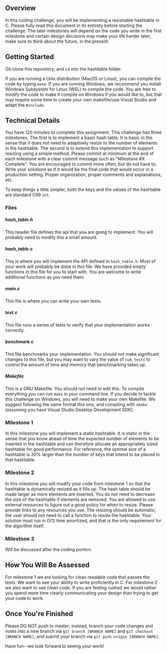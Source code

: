## Overview

In this coding challenge, you will be implementing a resizeable hashtable in C. Please fully read this document in its entirety before starting the challenge. The later milestones will depend on the code you write in the first milestone and certain design decisions may make your life harder later, make sure to think about the future, in the present.

## Getting Started

Git clone this repository, and ```cd``` into the hashtable folder. 

If you are running a Unix distribution (MacOS or Linux), you can compile the code by typing ```make```. If you are running Windows, we recommend you install Windows Subsystem for Linux (WSL) to compile the code. You are free to modify the code to make it compile on Windows if you would like to, but that may require some time to create your own makefile/use Visual Studio and adapt the `#include`.

## Technical Details

You have 120 minutes to complete this assignment. This challenge has three milestones. The first is to implement a basic hash table. It is basic in the sense that it does not need to adaptively resize to the number of elements in the hashtable. The second is to extend this implementation to support resizing using a simple method. Please commit at minimum at the end of each milestone with a clear commit message such as "Milestone #X Complete". You are encouraged to commit more often, but do not have to. Write your solutions as if it would be the final code that would occur in a production setting. Proper organization, proper comments and explanations, etc. 

To keep things a little simpler, both the keys and the values of the hashtable are standard C99 `int`. 

### Files
##### hash_table.h

This header file defines the api that you are going to implement. You will probably need to modify this a small amount.

##### hash_table.c

This is where you will implement the API defined in `hash_table.h`. Most of your work will probably be done in this file. We have provided empty functions in this file for you to start with. You are welcome to write additional functions as you need them. 

##### main.c

This file is where you can write your own tests.

##### test.c

This file runs a series of tests to verify that your implementation works correctly. 

##### benchmark.c

This file benchmarks your implementation. You should not make significant changes to this file, but you may want to vary the value of `num_tests` to control the amount of time and memory that benchmarking takes up. 

##### Makefile

This is a GNU Makefile. You should not need to edit this. To compile everything you can run `make` in your command line. If you decide to tackle this challenge on Windows, you will need to make your own Makefile. We suggest following the same format this one, and compiling with `nmake` (assuming you have Visual Studio Desktop Development SDK).

### Milestone 1

In this milestone you will implement a static hashtable. It is static in the sense that you know ahead of time the expected number of elements to be inserted in the hashtable and can therefore allocate an appropriately sized hashtable for good performance. For reference, the optimal size of a hashtable is 30% larger than the number of keys that intend to be placed in that hashtable.

### Milestone 2

In this milestone you will modify your code from milestone 1 so that the hashtable is dynamically resized as it fills up. The hash table should be made larger as more elements are inserted. You do not need to decrease the size of the hashtable if elements are removed. You are allowed to use external resources to figure out a good policy for when to resize. Please provide links to any resources you use. The resizing should be automatic; the user should not need to call a function to resize the hashtable. Your solution must run in O(1) time amortized, and that is the only requirement for the algorithm itself. 

### Milestone 3

Will be discussed after the coding portion.

## How You Will Be Assessed

For milestone 1 we are looking for clean readable code that passes the tests. We want to see your ability to write proficiently in C. For milestone 2 we also want to see clean code. If you are feeling rushed we would rather you spend more time clearly communicating your design than trying to get your code to work.  


## Once You're Finished

Please DO NOT push to master; instead, branch your code changes and notes into a new branch via ```git branch [BRANCH NAME]``` and ```git checkout [BRANCH NAME]```, and submit your branch via ```git push origin [BRANCH NAME]```.

Have fun--we look forward to seeing your work!
